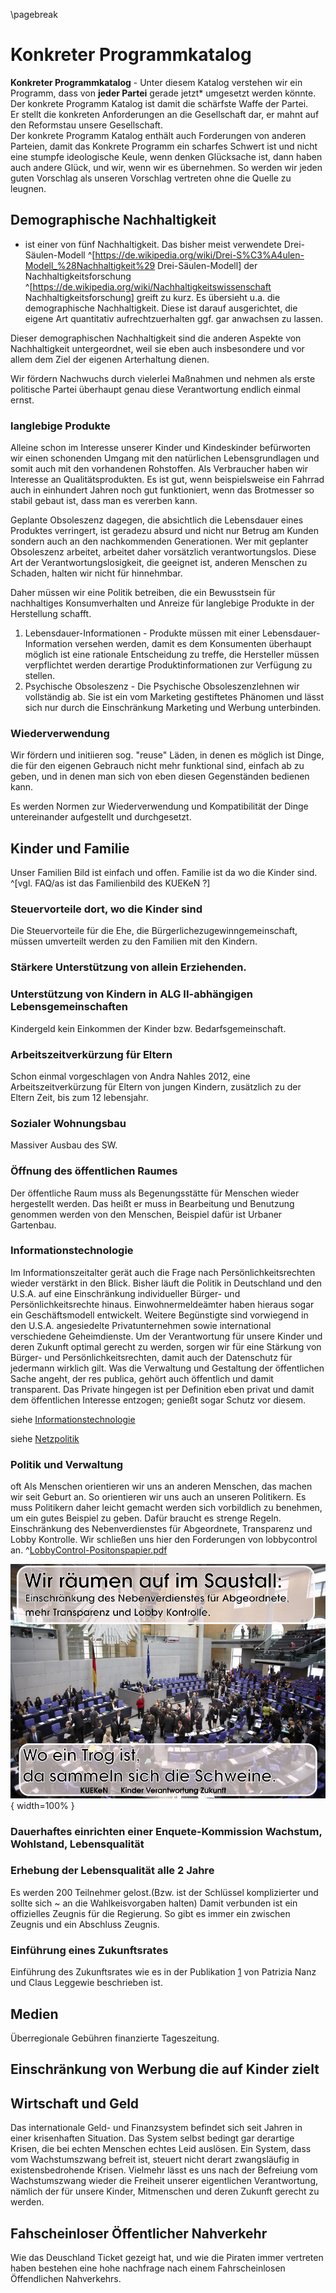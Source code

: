 \pagebreak
# Konkreter Programmkatalog

**Konkreter Programmkatalog** - Unter diesem Katalog verstehen wir ein Programm, dass von **jeder Partei** gerade jetzt* umgesetzt werden könnte.  
Der konkrete Programm Katalog ist damit die schärfste Waffe der Partei.  
Er stellt die konkreten Anforderungen an die Gesellschaft dar, er mahnt auf den Reformstau unsere Gesellschaft.  
Der konkrete Programm Katalog enthält auch Forderungen von anderen Parteien, damit das Konkrete Programm ein scharfes Schwert ist und nicht eine stumpfe ideologische Keule, wenn denken Glücksache ist, dann haben auch andere Glück, und wir, wenn wir es übernehmen. So werden wir jeden guten Vorschlag als unseren Vorschlag vertreten ohne die Quelle zu leugnen. 


## Demographische Nachhaltigkeit

 - ist einer von fünf  Nachhaltigkeit. Das bisher meist verwendete Drei-Säulen-Modell ^[https://de.wikipedia.org/wiki/Drei-S%C3%A4ulen-Modell_%28Nachhaltigkeit%29 Drei-Säulen-Modell] der Nachhaltigkeitsforschung ^[https://de.wikipedia.org/wiki/Nachhaltigkeitswissenschaft Nachhaltigkeitsforschung] greift zu kurz. Es übersieht u.a. die demographische Nachhaltigkeit. Diese ist darauf ausgerichtet, die eigene Art quantitativ aufrechtzuerhalten ggf. gar anwachsen zu lassen.

Dieser demographischen Nachhaltigkeit sind die anderen Aspekte von Nachhaltigkeit untergeordnet, weil sie eben auch insbesondere und vor allem dem Ziel der eigenen Arterhaltung dienen. 

Wir fördern Nachwuchs durch vielerlei Maßnahmen und nehmen als erste politische Partei überhaupt genau diese Verantwortung endlich einmal ernst.


### langlebige Produkte

Alleine schon im Interesse unserer Kinder und Kindeskinder befürworten wir einen schonenden Umgang mit den natürlichen Lebensgrundlagen und somit auch mit den vorhandenen Rohstoffen. Als Verbraucher haben wir
Interesse an Qualitätsprodukten. Es ist gut, wenn beispielsweise ein Fahrrad auch in einhundert Jahren noch gut funktioniert, wenn das Brotmesser so stabil gebaut ist, dass man es vererben kann. 

Geplante Obsoleszenz dagegen, die absichtlich die Lebensdauer eines Produktes verringert, ist geradezu absurd und nicht nur Betrug am Kunden sondern auch an den nachkommenden Generationen. Wer mit geplanter Obsoleszenz arbeitet, arbeitet daher vorsätzlich verantwortungslos. Diese Art der Verantwortungslosigkeit, die geeignet ist, anderen Menschen zu Schaden, halten wir nicht für hinnehmbar.

Daher müssen wir eine Politik betreiben, die ein Bewusstsein für nachhaltiges Konsumverhalten und Anreize für langlebige Produkte in der Herstellung schafft.

1.  Lebensdauer-Informationen - Produkte müssen mit einer Lebensdauer-Information versehen werden, damit es dem Konsumenten überhaupt möglich ist eine rationale Entscheidung zu treffe, die Hersteller müssen verpflichtet werden derartige Produktinformationen zur Verfügung zu stellen.
2.  Psychische Obsoleszenz - Die Psychische Obsoleszenzlehnen wir vollständig ab. Sie ist ein vom Marketing gestiftetes Phänomen und lässt sich nur durch die Einschränkung Marketing und Werbung unterbinden.

### Wiederverwendung

Wir fördern und initiieren sog. "reuse" Läden, in denen es möglich ist Dinge, die für den eigenen Gebrauch nicht mehr funktional sind, einfach ab zu geben, und in denen man sich von eben diesen Gegenständen bedienen kann. 

Es werden Normen zur Wiederverwendung und Kompatibilität der Dinge untereinander aufgestellt und durchgesetzt.  

## Kinder und Familie

Unser Familien Bild ist einfach und offen. Familie ist da wo die Kinder
sind. ^[vgl. FAQ/as ist das Familienbild des KUEKeN ?]


### Steuervorteile dort, wo die Kinder sind

Die Steuervorteile für die Ehe, die Bürgerlichezugewinngemeinschaft, müssen umverteilt werden zu den Familien mit den Kindern. 

### Stärkere Unterstützung von allein Erziehenden.



### Unterstützung von Kindern in ALG II-abhängigen Lebensgemeinschaften

Kindergeld kein Einkommen der Kinder bzw. Bedarfsgemeinschaft.

### Arbeitszeitverkürzung für Eltern

Schon einmal vorgeschlagen von Andra Nahles 2012, eine Arbeitszeitverkürzung für Eltern von jungen Kindern, zusätzlich zu der Eltern Zeit, bis zum 12 lebensjahr.


### Sozialer Wohnungsbau

Massiver Ausbau des SW.

### Öffnung des öffentlichen Raumes

Der öffentliche Raum muss als Begenungsstätte für Menschen wieder hergestellt werden. Das heißt er muss in Bearbeitung und Benutzung genommen werden von den Menschen, Beispiel dafür ist Urbaner Gartenbau.

### Informationstechnologie

Im Informationszeitalter gerät auch die Frage nach Persönlichkeitsrechten wieder verstärkt in den Blick. Bisher läuft die Politik in Deutschland und den U.S.A. auf eine Einschränkung individueller Bürger- und Persönlichkeitsrechte hinaus. Einwohnermeldeämter haben hieraus sogar ein Geschäftsmodell entwickelt. Weitere Begünstigte sind vorwiegend in den U.S.A. angesiedelte Privatunternehmen sowie international verschiedene Geheimdienste. Um der Verantwortung für unsere Kinder und deren Zukunft optimal gerecht zu werden, sorgen wir für eine Stärkung von Bürger- und Persönlichkeitsrechten, damit auch der Datenschutz für jedermann wirklich gilt. Was die Verwaltung und Gestaltung der öffentlichen Sache angeht, der res publica, gehört auch öffentlich und damit transparent. Das Private hingegen ist per Definition eben privat und damit dem öffentlichen Interesse entzogen; genießt sogar Schutz vor diesem.  

siehe [Informationstechnologie](/wiki/Informationstechnologie "wikilink")

siehe [Netzpolitik](/wiki/Netzpolitik "wikilink")

### Politik und Verwaltung
oft
Als Menschen orientieren wir uns an anderen Menschen, das machen wir seit Geburt an. So orientieren wir uns auch an unseren Politikern. Es muss Politikern daher leicht gemacht werden sich vorbildlich zu benehmen, um ein gutes Beispiel zu geben. Dafür braucht es strenge Regeln. Einschränkung des Nebenverdienstes für Abgeordnete, Transparenz und Lobby Kontrolle. Wir schließen uns hier den Forderungen von lobbycontrol an. ^[LobbyControl-Positonspapier.pdf](https://www.lobbycontrol.de/wp-content/uploads/LobbyControl-Positonspapier.pdf)

![Wo ein Trog ...](resources/plakate/Saustall.png ){ width=100% }  


### Dauerhaftes einrichten einer Enquete-Kommission Wachstum, Wohlstand, Lebensqualität

### Erhebung der Lebensqualität alle 2 Jahre

Es werden 200 Teilnehmer gelost.(Bzw. ist der Schlüssel komplizierter und sollte sich \~ an die Wahlkeisvorgaben halten) Damit verbunden ist ein offizielles Zeugnis für die Regierung. So gibt es immer ein zwischen Zeugnis und ein Abschluss Zeugnis.

### Einführung eines Zukunftsrates

Einführung des Zukunftsrates wie es in der Publikation
[1](https://www.academia.edu/22379414/Die_Konsultative._Mehr_Demokratie_durch_B%C3%BCrgerbeteiligung)
von Patrizia Nanz und Claus Leggewie beschrieben ist.

## Medien

Überregionale Gebühren finanzierte Tageszeitung.

## Einschränkung von Werbung die auf Kinder zielt



## Wirtschaft und Geld

Das internationale Geld- und Finanzsystem befindet sich seit Jahren in einer krisenhaften Situation. Das System selbst bedingt gar derartige Krisen, die bei echten Menschen echtes Leid auslösen. Ein System, dass
vom Wachstumszwang befreit ist, steuert nicht derart zwangsläufig in existensbedrohende Krisen. Vielmehr lässt es uns nach der Befreiung vom Wachstumszwang wieder die Freiheit unserer eigentlichen Verantwortung,
nämlich der für unsere Kinder, Mitmenschen und deren Zukunft gerecht zu werden.


## Fahscheinloser Öffentlicher Nahverkehr

Wie das Deuschland Ticket gezeigt hat, und wie die Piraten immer vertreten haben bestehen eine hohe nachfrage nach einem Fahrscheinlosen Öffendlichen Nahverkehrs. 
